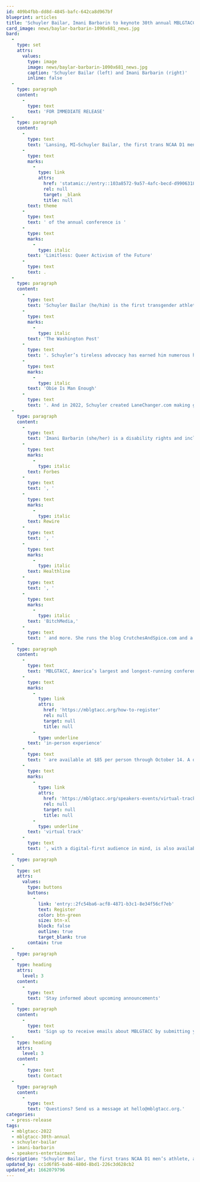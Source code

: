 ```yaml
---
id: 409b4fbb-dd8d-4845-bafc-642ca8d967bf
blueprint: articles
title: 'Schuyler Bailar, Imani Barbarin to keynote 30th annual MBLGTACC'
card_image: news/baylar-barbarin-1090x681_news.jpg
bard:
  -
    type: set
    attrs:
      values:
        type: image
        image: news/baylar-barbarin-1090x681_news.jpg
        caption: 'Schuyler Bailar (left) and Imani Barbarin (right)'
        inline: false
  -
    type: paragraph
    content:
      -
        type: text
        text: 'FOR IMMEDIATE RELEASE'
  -
    type: paragraph
    content:
      -
        type: text
        text: 'Lansing, MI—Schuyler Bailar, the first trans NCAA D1 men’s athlete, and Imani Barbarin, masterfully witty and incisive disability rights activist, will headline the Midwest Bisexual Lesbian Gay Transgender Asexual College Conference this October in Columbus. The '
      -
        type: text
        marks:
          -
            type: link
            attrs:
              href: 'statamic://entry::103a8572-9a57-4afc-becd-d990631846c3'
              rel: null
              target: _blank
              title: null
        text: theme
      -
        type: text
        text: ' of the annual conference is '
      -
        type: text
        marks:
          -
            type: italic
        text: 'Limitless: Queer Activism of the Future'
      -
        type: text
        text: .
  -
    type: paragraph
    content:
      -
        type: text
        text: 'Schuyler Bailar (he/him) is the first transgender athlete to compete in any sport on an NCAA Division 1 men’s team. By 15, he was one of the nation’s top-20 15-year-old breast-strokers. By 17, he set a national age-group record. In college, he swam for Harvard University, on Harvard’s winningest team in 50 years. Schuyler’s difficult choice – to transition while potentially giving up the prospect of being an NCAA Champion – was historic. His story has appeared everywhere from 60 Minutes to '
      -
        type: text
        marks:
          -
            type: italic
        text: 'The Washington Post'
      -
        type: text
        text: '. Schuyler’s tireless advocacy has earned him numerous honors including LGBTQ Nation’s Instagram Advocate for 2020. In 2021, Schuyler also released his first middle-grade novel, '
      -
        type: text
        marks:
          -
            type: italic
        text: 'Obie Is Man Enough'
      -
        type: text
        text: '. And in 2022, Schuyler created LaneChanger.com making gender literacy education accessible to every team, school and company.'
  -
    type: paragraph
    content:
      -
        type: text
        text: 'Imani Barbarin (she/her) is a disability rights and inclusion activist and speaker who uses her voice and social media platforms to create conversations engaging the disability community. Born with cerebral palsy, Imani often writes and uses her platform to speak from the perspective of a disabled black woman. In the last few years she has created over a dozen trending hashtags that allow disabled folk the opportunity to have their perspectives heard while forcing the world to take notice. #PatientsAreNotFaking, #ThingsDisabledPeopleKnow, #AbledsAreWeird and others each provide a window into disabled life while forming community. Imani is from the Philadelphia area and holds a master’s in global communications from the American University of Paris, her published works include those in '
      -
        type: text
        marks:
          -
            type: italic
        text: Forbes
      -
        type: text
        text: ', '
      -
        type: text
        marks:
          -
            type: italic
        text: Rewire
      -
        type: text
        text: ', '
      -
        type: text
        marks:
          -
            type: italic
        text: Healthline
      -
        type: text
        text: ', '
      -
        type: text
        marks:
          -
            type: italic
        text: 'BitchMedia,'
      -
        type: text
        text: ' and more. She runs the blog CrutchesAndSpice.com and a podcast of the same name. She currently serves as the communications director for a nonproﬁt in Pennsylvania.'
  -
    type: paragraph
    content:
      -
        type: text
        text: 'MBLGTACC, America’s largest and longest-running conference for LGBTQIA+ college students and young adults, will gather for the thirtieth time from October 21-23, 2022 in Columbus, Ohio and online. Tickets for a safe, full '
      -
        type: text
        marks:
          -
            type: link
            attrs:
              href: 'https://mblgtacc.org/how-to-register'
              rel: null
              target: null
              title: null
          -
            type: underline
        text: 'in-person experience'
      -
        type: text
        text: ' are available at $85 per person through October 14. A dedicated '
      -
        type: text
        marks:
          -
            type: link
            attrs:
              href: 'https://mblgtacc.org/speakers-events/virtual-track'
              rel: null
              target: null
              title: null
          -
            type: underline
        text: 'virtual track'
      -
        type: text
        text: ', with a digital-first audience in mind, is also available for $20 per person through October 20.'
  -
    type: paragraph
  -
    type: set
    attrs:
      values:
        type: buttons
        buttons:
          -
            link: 'entry::2fc54ba6-acf8-4871-b3c1-8e34f56cf7eb'
            text: Register
            color: btn-green
            size: btn-xl
            block: false
            outline: true
            target_blank: true
        contain: true
  -
    type: paragraph
  -
    type: heading
    attrs:
      level: 3
    content:
      -
        type: text
        text: 'Stay informed about upcoming announcements'
  -
    type: paragraph
    content:
      -
        type: text
        text: 'Sign up to receive emails about MBLGTACC by submitting your email address using the form at the bottom of this announcement. '
  -
    type: heading
    attrs:
      level: 3
    content:
      -
        type: text
        text: Contact
  -
    type: paragraph
    content:
      -
        type: text
        text: 'Questions? Send us a message at hello@mblgtacc.org.'
categories:
  - press-release
tags:
  - mblgtacc-2022
  - mblgtacc-30th-annual
  - schuyler-bailar
  - imani-barbarin
  - speakers-entertainment
description: 'Schuyler Bailar, the first trans NCAA D1 men’s athlete, and Imani Barbarin, masterfully witty and incisive disability rights activist, will headline the Midwest Bisexual Lesbian Gay Transgender Asexual College Conference this October in Columbus. The theme of the annual conference is Limitless: Queer Activism of the Future.'
updated_by: cc1d6f85-bab6-480d-8bd1-226c3d628cb2
updated_at: 1662079796
---
```

